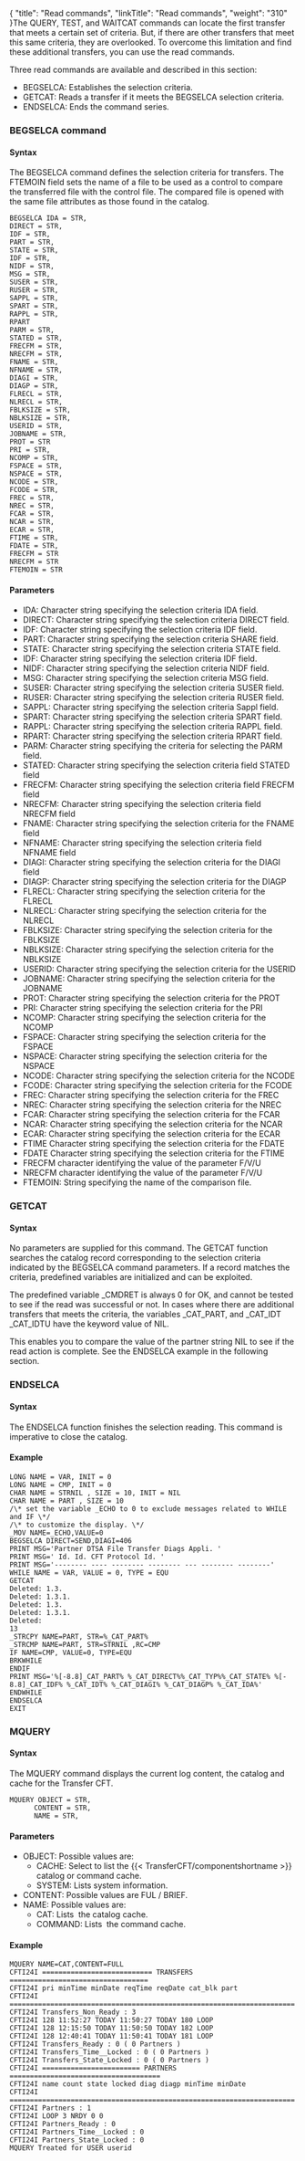 {
    "title": "Read commands",
    "linkTitle": "Read commands",
    "weight": "310"
}The QUERY, TEST, and WAITCAT commands can locate the first transfer that meets a certain set of criteria. But, if there are other transfers that meet this same criteria, they are overlooked. To overcome this limitation and find these additional transfers, you can use the read commands.

Three read commands are available and described in this section:

- BEGSELCA: Establishes the selection criteria.
- GETCAT: Reads a transfer if it meets the BEGSELCA selection criteria.
- ENDSELCA: Ends the command series.

### BEGSELCA command

#### Syntax

The BEGSELCA command defines the selection criteria for transfers. The FTEMOIN field sets the name of a file to be used as a control to compare the transferred file with the control file. The compared file is opened with the same file attributes as those found in the catalog.

```
BEGSELCA IDA = STR,
DIRECT = STR,
IDF = STR,
PART = STR,
STATE = STR,
IDF = STR,
NIDF = STR,
MSG = STR,
SUSER = STR,
RUSER = STR,
SAPPL = STR,
SPART = STR,
RAPPL = STR,
RPART
PARM = STR,
STATED = STR,
FRECFM = STR,
NRECFM = STR,
FNAME = STR,
NFNAME = STR,
DIAGI = STR,
DIAGP = STR,
FLRECL = STR,
NLRECL = STR,
FBLKSIZE = STR,
NBLKSIZE = STR,
USERID = STR,
JOBNAME = STR,
PROT = STR
PRI = STR,
NCOMP = STR,
FSPACE = STR,
NSPACE = STR,
NCODE = STR,
FCODE = STR,
FREC = STR,
NREC = STR,
FCAR = STR,
NCAR = STR,
ECAR = STR,
FTIME = STR,
FDATE = STR,
FRECFM = STR
NRECFM = STR
FTEMOIN = STR
```

#### Parameters

- IDA: Character string specifying the selection criteria IDA field.
- DIRECT: Character string specifying the selection criteria DIRECT field.
- IDF: Character string specifying the selection criteria IDF field.
- PART: Character string specifying the selection criteria SHARE field.
- STATE: Character string specifying the selection criteria STATE field.
- IDF: Character string specifying the selection criteria IDF field.
- NIDF: Character string specifying the selection criteria NIDF field.
- MSG: Character string specifying the selection criteria MSG field.
- SUSER: Character string specifying the selection criteria SUSER field.
- RUSER: Character string specifying the selection criteria RUSER field.
- SAPPL: Character string specifying the selection criteria Sappl field.
- SPART: Character string specifying the selection criteria SPART field.
- RAPPL: Character string specifying the selection criteria RAPPL field.
- RPART: Character string specifying the selection criteria RPART field.
- PARM: Character string specifying the criteria for selecting the PARM field.
- STATED: Character string specifying the selection criteria field STATED field
- FRECFM: Character string specifying the selection criteria field FRECFM field
- NRECFM: Character string specifying the selection criteria field NRECFM field
- FNAME: Character string specifying the selection criteria for the FNAME field
- NFNAME: Character string specifying the selection criteria field NFNAME field
- DIAGI: Character string specifying the selection criteria for the DIAGI field
- DIAGP: Character string specifying the selection criteria for the DIAGP
- FLRECL: Character string specifying the selection criteria for the FLRECL
- NLRECL: Character string specifying the selection criteria for the NLRECL
- FBLKSIZE: Character string specifying the selection criteria for the FBLKSIZE
- NBLKSIZE: Character string specifying the selection criteria for the NBLKSIZE
- USERID: Character string specifying the selection criteria for the USERID
- JOBNAME: Character string specifying the selection criteria for the JOBNAME
- PROT: Character string specifying the selection criteria for the PROT
- PRI: Character string specifying the selection criteria for the PRI
- NCOMP: Character string specifying the selection criteria for the NCOMP
- FSPACE: Character string specifying the selection criteria for the FSPACE
- NSPACE: Character string specifying the selection criteria for the NSPACE
- NCODE: Character string specifying the selection criteria for the NCODE
- FCODE: Character string specifying the selection criteria for the FCODE
- FREC: Character string specifying the selection criteria for the FREC
- NREC: Character string specifying the selection criteria for the NREC
- FCAR: Character string specifying the selection criteria for the FCAR
- NCAR: Character string specifying the selection criteria for the NCAR
- ECAR: Character string specifying the selection criteria for the ECAR
- FTIME Character string specifying the selection criteria for the FDATE
- FDATE Character string specifying the selection criteria for the FTIME
- FRECFM character identifying the value of the parameter F/V/U
- NRECFM character identifying the value of the parameter F/V/U
- FTEMOIN: String specifying the name of the comparison file.

### GETCAT

#### Syntax

No parameters are supplied for this command. The GETCAT function searches the catalog record corresponding to the selection criteria indicated by the BEGSELCA command parameters. If a record matches the criteria, predefined variables are initialized and can be exploited.

The predefined variable \_CMDRET is always 0 for OK, and cannot be tested to see if the read was successful or not. In cases where there are additional transfers that meets the criteria, the variables \_CAT\_PART, and \_CAT\_IDT \_CAT\_IDTU have the keyword value of NIL.

This enables you to compare the value of the partner string NIL to see if the read action is complete. See the ENDSELCA example in the following section.

### ENDSELCA

#### Syntax

The ENDSELCA function finishes the selection reading. This command is imperative to close the catalog.

#### Example

```
LONG NAME = VAR, INIT = 0
LONG NAME = CMP, INIT = 0
CHAR NAME = STRNIL , SIZE = 10, INIT = NIL
CHAR NAME = PART , SIZE = 10
/\* set the variable _ECHO to 0 to exclude messages related to WHILE and IF \*/
/\* to customize the display. \*/
_MOV NAME=_ECHO,VALUE=0
BEGSELCA DIRECT=SEND,DIAGI=406
PRINT MSG='Partner DTSA File Transfer Diags Appli. '
PRINT MSG=' Id. Id. CFT Protocol Id. '
PRINT MSG='-------- ---- -------- -------- --- -------- --------'
WHILE NAME = VAR, VALUE = 0, TYPE = EQU
GETCAT
Deleted: 1.3.
Deleted: 1.3.1.
Deleted: 1.3.
Deleted: 1.3.1.
Deleted:
13
_STRCPY NAME=PART, STR=%_CAT_PART%
_STRCMP NAME=PART, STR=STRNIL ,RC=CMP
IF NAME=CMP, VALUE=0, TYPE=EQU
BRKWHILE
ENDIF
PRINT MSG='%[-8.8]_CAT_PART% %_CAT_DIRECT%%_CAT_TYP%%_CAT_STATE% %[-
8.8]_CAT_IDF% %_CAT_IDT% %_CAT_DIAGI% %_CAT_DIAGP% %_CAT_IDA%'
ENDWHILE
ENDSELCA
EXIT
```

### MQUERY

#### Syntax

The MQUERY command displays the current log content, the catalog and cache for the Transfer CFT.

```
MQUERY OBJECT = STR,
      CONTENT = STR,
      NAME = STR,
```

#### Parameters

- OBJECT: Possible values ​​are:
    -   CACHE: Select to list the {{< TransferCFT/componentshortname >}} catalog or command cache.
    -   SYSTEM: Lists system information.
- CONTENT: Possible values ​​are FUL / BRIEF.
- NAME: Possible values ​​are:
    -   CAT: Lists  the catalog cache.
    -   COMMAND: Lists  the command cache.

#### Example

```
MQUERY NAME=CAT,CONTENT=FULL
CFTI24I =========================== TRANSFERS ==================================
CFTI24I pri minTime minDate reqTime reqDate cat_blk part
CFTI24I ======================================================================
CFTI24I Transfers_Non_Ready : 3
CFTI24I 128 11:52:27 TODAY 11:50:27 TODAY 180 LOOP
CFTI24I 128 12:15:50 TODAY 11:50:50 TODAY 182 LOOP
CFTI24I 128 12:40:41 TODAY 11:50:41 TODAY 181 LOOP
CFTI24I Transfers_Ready : 0 ( 0 Partners )
CFTI24I Transfers_Time__Locked : 0 ( 0 Partners )
CFTI24I Transfers_State_Locked : 0 ( 0 Partners )
CFTI24I ======================== PARTNERS =====================================
CFTI24I name count state locked diag diagp minTime minDate
CFTI24I ======================================================================
CFTI24I Partners : 1
CFTI24I LOOP 3 NRDY 0 0
CFTI24I Partners_Ready : 0
CFTI24I Partners_Time__Locked : 0
CFTI24I Partners_State_Locked : 0
MQUERY Treated for USER userid
```
